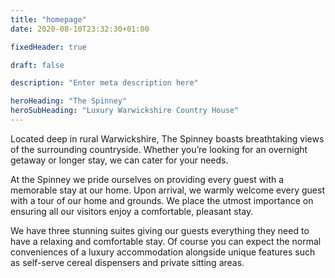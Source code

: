 ```yaml
---
title: "homepage"
date: 2020-08-10T23:32:30+01:00

fixedHeader: true

draft: false

description: "Enter meta description here"

heroHeading: "The Spinney"
heroSubHeading: "Luxury Warwickshire Country House"
---
```



Located deep in rural Warwickshire, The Spinney boasts breathtaking views of the surrounding countryside. Whether you’re looking for an overnight getaway or longer stay, we can cater for your needs.

At the Spinney we pride ourselves on providing every guest with a memorable stay at our home. Upon arrival, we warmly welcome every guest with a tour of our home and grounds. We place the utmost importance on ensuring all our visitors enjoy a comfortable, pleasant stay.

We have three stunning suites giving our guests everything they need to have a relaxing and comfortable stay. Of course you can expect the normal conveniences of a luxury accommodation alongside unique features such as self-serve cereal dispensers and private sitting areas. 

